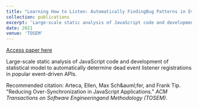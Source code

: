 ```yaml
---
title: "Learning How to Listen: Automatically FindingBug Patterns in Event-Driven JavaScript APIs"
collection: publications
excerpt: 'Large-scale static analysis of JavaScript code and development of statistical model to automatically determine dead event listener registrations in popular event-driven APIs.'
date: 2021
venue: 'TOSEM'
---
```


<a href='http://emarteca.github.io/files/tosem21.pdf'>Access paper here</a>

Large-scale static analysis of JavaScript code and development of statistical model to automatically determine dead event listener registrations in popular event-driven APIs.

Recommended citation: Arteca, Ellen, Max Sch&‌auml;fer, and Frank Tip.	"Reducing Over-Synchronization in JavaScript Applications." <i>ACM Transactions on Software Engineeringand Methodology (TOSEM)</i>.